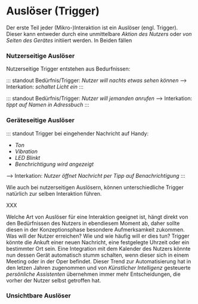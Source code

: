 # Auslöser (Trigger)

Der erste Teil jeder (Mikro-)Interaktion ist ein Auslöser (engl. Trigger). Dieser kann entweder durch eine unmittelbare *Aktion des Nutzers* oder *von Seiten des Gerätes* initiiert werden.
In Beiden fällen

### Nutzerseitige Auslöser

Nutzerseitige Trigger entstehen aus Bedurfnissen: 

::: standout
Bedürfnis/Trigger: 
*Nutzer will nachts etwas sehen können* 
--> Interkation: *schaltet Licht ein* 
:::

::: standout
Bedürfnis/Trigger: 
*Nutzer will jemanden anrufen* 
--> Interkation: *tippt auf Namen in Adressbuch* 
:::

### Geräteseitige Auslöser

::: standout
Trigger bei eingehender Nachricht auf Handy: 
- *Ton* 
- *Vibration*
- *LED Blinkt*
- *Benchrichtigung wird angezeigt*

--> Interkation: *Nutzer öffnet Nachricht per Tipp auf Benachrichtigung* 
:::

Wie auch bei nutzerseitigen Auslösern, können unterschiedliche Trigger natürlich zur selben Interaktion führen. 

XXX


Welche Art von Auslöser für eine Interaktion geeignet ist, hängt direkt von den Bedürfnissen des Nutzers in ebendiesem Moment ab, daher sollte diesen in der Konzeptionsphase besondere Aufmerksamkeit zukommen. Was will der Nutzer erreichen? Wie und wie häufig will er dies tun? 
Trigger könnte die Ankuft einer neuen Nachricht, eine festgelegte Uhrzeit oder ein bestimmter Ort sein. Eine Integration mit dem Kalender des Nutzers könnte nun dessen Gerät automatisch stumm schalten, wenn dieser sich in einem Meeting oder in der Oper befindet. Dieser Trend zur Automatisierung hat in den letzen Jahren zugenommen und von *Künstlicher Intelligenz* gesteuerte *persönliche Assistenten* übernehmen immer mehr Entscheidungen, die vorher der Nutzer selbst getroffen hat.



### Unsichtbare Auslöser
